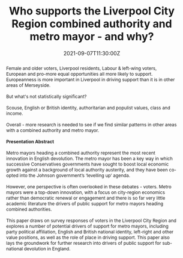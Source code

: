 ---
title: Who supports the Liverpool City Region combined authority and metro mayor - and why?

event: How Place Matters? Leadership, Governance & Public Administration - JUC PAC Conference 2021
event_url: ""

location: ""

summary: This is my presentation on 'Who supports the Liverpool City Region combined authority and metro mayor - and why?'

abstract:  Female and older voters, Liverpool residents, Labour & left-wing voters, European and pro-more equal opportunities all more likely to support. Europeanness is more important in Liverpool in driving support than it is in other areas of Merseyside. <br> <br> But what's not statistically significant?  <br> <br>  Scouse, English or British identity, authoritarian and populist values, class and income.  <br> <br> Overall - more research is needed to see if we find similar patterns in other areas with a combined authority and metro mayor. <br> <br> <b> Presentation Abstract </b> <br> <br>Metro mayors heading a combined authority represent the most recent innovation in English devolution. The metro mayor has been a key way in which successive Conservatives governments have sought to boost local economic growth against a background of local authority austerity, and they have been co-opted into the Johnson government’s ‘levelling up’ agenda. <br> <br> However, one perspective is often overlooked in these debates - voters. Metro mayors were a top-down innovation, with a focus on city-region economics rather than democratic renewal or engagement and there is so far very little academic literature the drivers of public support for metro mayors heading combined authorities.  <br> <br> This paper draws on survey responses of voters in the Liverpool City Region and explores a number of potential drivers of support for metro mayors, including party political affiliation, English and British national identity, left-right and other value positions, as well as the role of place in driving support. This paper also lays the groundwork for further research into drivers of public support for sub-national devolution in England.

# Talk start and end times.
#   End time can optionally be hidden by prefixing the line with `#`.
date: "2021-09-07T11:30:00Z"
# date_end: ""
# all_day: false

# Schedule page publish date (NOT talk date).
publishDate: "2021-09-07T13:00:00Z"

authors: 
- admin
tags: 
- English devolution
- metro mayors
- combined authorities
- Merseyside
- Liverpool

# Is this a featured talk? (true/false)
featured: false

image:
  caption: ""
  focal_point: Right

links:
- icon: twitter
  icon_pack: fab
  name: Follow
  url: https://twitter.com/DrDavidJeffery
url_code: ""
url_pdf: ""
url_slides: ""
url_video: https://www.youtube.com/watch?v=SIvNCfworjU

# Markdown Slides (optional).
#   Associate this talk with Markdown slides.
#   Simply enter your slide deck's filename without extension.
#   E.g. `slides = "example-slides"` references `content/slides/example-slides.md`.
#   Otherwise, set `slides = ""`.
slides: ""

# Projects (optional).
#   Associate this post with one or more of your projects.
#   Simply enter your project's folder or file name without extension.
#   E.g. `projects = ["internal-project"]` references `content/project/deep-learning/index.md`.
#   Otherwise, set `projects = []`.
projects: ["Identities"]
---